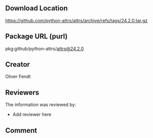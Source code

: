 ## Download Location

https://github.com/python-attrs/attrs/archive/refs/tags/24.2.0.tar.gz

## Package URL (purl)

pkg:github/python-attrs/attrs@24.2.0

## Creator

Oliver Fendt

## Reviewers

The information was reviewed by:

* Add reviewer here

## Comment

